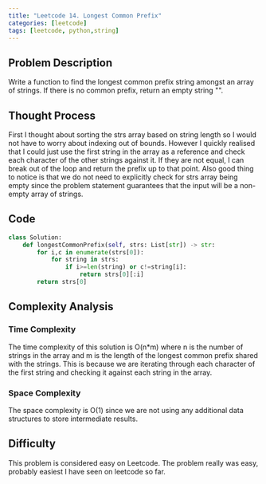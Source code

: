 ```yaml
---
title: "Leetcode 14. Longest Common Prefix"
categories: [leetcode]
tags: [leetcode, python,string]
---
```

## Problem Description
Write a function to find the longest common prefix string amongst an array of strings.
If there is no common prefix, return an empty string "".

## Thought Process
First I thought about sorting the strs array based on string length so I would not have to worry about indexing out of bounds. However I quickly realised that I could just use the first string in the array as a reference and check each character of the other strings against it. If they are not equal, I can break out of the loop and return the prefix up to that point. Also good thing to notice is that we do not need to explicitly check for strs array being empty since the problem statement guarantees that the input will be a non-empty array of strings.

## Code
```python
class Solution:
    def longestCommonPrefix(self, strs: List[str]) -> str:
        for i,c in enumerate(strs[0]):
            for string in strs:
                if i>=len(string) or c!=string[i]:
                    return strs[0][:i]
        return strs[0]
```
## Complexity Analysis

### Time Complexity
The time complexity of this solution is O(n*m) where n is the number of strings in the array and m is the length of the longest common prefix shared with the strings. This is because we are iterating through each character of the first string and checking it against each string in the array. 

### Space Complexity
The space complexity is O(1) since we are not using any additional data structures to store intermediate results.

## Difficulty
This problem is considered easy on Leetcode. The problem really was easy, probably easiest I have seen on leetcode so far.